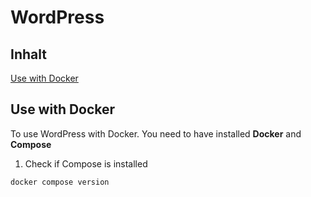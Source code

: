 # WordPress
## Inhalt
[Use with Docker](#use-with-docker)




## Use with Docker
To use WordPress with Docker. You need to have installed **Docker** and **Compose**

1. Check if Compose is installed
```bash
docker compose version
```
